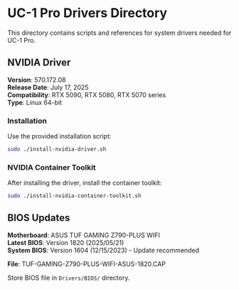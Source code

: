 # UC-1 Pro Drivers Directory

This directory contains scripts and references for system drivers needed for UC-1 Pro.

## NVIDIA Driver

**Version**: 570.172.08  
**Release Date**: July 17, 2025  
**Compatibility**: RTX 5090, RTX 5080, RTX 5070 series  
**Type**: Linux 64-bit

### Installation

Use the provided installation script:

```bash
sudo ./install-nvidia-driver.sh
```

### NVIDIA Container Toolkit

After installing the driver, install the container toolkit:

```bash
sudo ./install-nvidia-container-toolkit.sh
```

## BIOS Updates

**Motherboard**: ASUS TUF GAMING Z790-PLUS WIFI  
**Latest BIOS**: Version 1820 (2025/05/21)  
**System BIOS**: Version 1604 (12/15/2023) - Update recommended

**File**: TUF-GAMING-Z790-PLUS-WIFI-ASUS-1820.CAP

Store BIOS file in `Drivers/BIOS/` directory.
